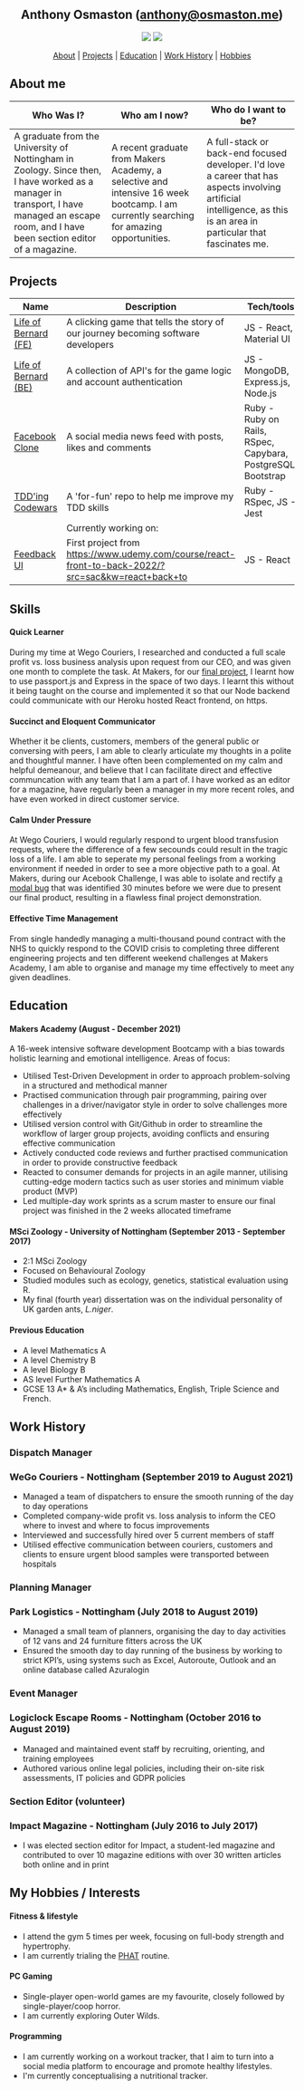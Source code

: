 <div align="center">

## Anthony Osmaston (anthony@osmaston.me)
<p> 

[<img src="https://img.shields.io/badge/Linkedin-Anthony%20Osmaston-blue?social&logo=linkedin&labelColor=0077B5&color=ffffff"/>](https://www.linkedin.com/in/ajosmaston/)
[<img src="https://img.shields.io/badge/Codewars-AJOsmaston-black?social&logo=codewars&labelColor=black&color=red" />](https://www.codewars.com/users/AJOsmaston)

[About](#about) | [Projects](#projects) | [Education](#education) | [Work History](#experience) | [Hobbies](#hobbies)

</div>


## <a name="about">About me</a>
| Who Was I? | Who am I now? | Who do I want to be? |
| --- | --- | --- |
| A graduate from the University of Nottingham in Zoology. Since then, I have worked as a manager in transport, I have managed an escape room, and I have been section editor of a magazine. | A recent graduate from Makers Academy, a selective and intensive 16 week bootcamp. I am currently searching for amazing opportunities. | A full-stack or back-end focused developer. I'd love a career that has aspects involving artificial intelligence, as this is an area in particular that fascinates me. |


## <a name="projects">Projects</a>

| Name   | Description | Tech/tools | Hosted Link |
| --- | --- | --- | --- |
| [Life of Bernard (FE)](https://github.com/AJOsmaston/EP3-Gaming-FE)  | A clicking game that tells the story of our journey becoming software developers | JS - React, Material UI | https://life-of-bernard.herokuapp.com/ |
| [Life of Bernard (BE)](https://github.com/AJOsmaston/EP3-Gaming-BE) | A collection of API's for the game logic and account authentication | JS - MongoDB, Express.js, Node.js  | https://life-of-bernard.herokuapp.com/ |
| [Facebook Clone](https://github.com/AJOsmaston/Acebook-st-bals)| A social media news feed with posts, likes and comments | Ruby - Ruby on Rails, RSpec, Capybara, PostgreSQL, Bootstrap | https://acebook-st-bals.herokuapp.com/ |
| [TDD'ing Codewars](https://github.com/AJOsmaston/codewars)| A 'for-fun' repo to help me improve my TDD skills | Ruby - RSpec, JS - Jest | |
| | Currently working on: | | |
| [Feedback UI](https://github.com/AJOsmaston/feedback-ui)| First project from https://www.udemy.com/course/react-front-to-back-2022/?src=sac&kw=react+back+to  | JS - React  | |

## <a name="skills">Skills</a>

#### Quick Learner

During my time at Wego Couriers, I researched and conducted a full scale profit vs. loss business analysis upon request from our CEO, and was given one month to complete the task. At Makers, for our [final project](https://life-of-bernard.herokuapp.com/), I learnt how to use passport.js and Express in the space of two days. I learnt this without it being taught on the course and implemented it so that our Node backend could communicate with our Heroku hosted React frontend, on https.

#### Succinct and Eloquent Communicator

Whether it be clients, customers, members of the general public or conversing with peers, I am able to clearly articulate my thoughts in a polite and thoughtful manner. I have often been complemented on my calm and helpful demeanour, and believe that I can facilitate direct and effective communcation with any team that I am a part of. I have worked as an editor for a magazine, have regularly been a manager in my more recent roles, and have even worked in direct customer service. 

#### Calm Under Pressure

At Wego Couriers, I would regularly respond to urgent blood transfusion requests, where the difference of a few secounds could result in the tragic loss of a life. I am able to seperate my personal feelings from a working environment if needed in order to see a more objective path to a goal. At Makers, during our Acebook Challenge, I was able to isolate and rectify [a modal bug](https://github.com/AJOsmaston/Acebook-st-bals/commit/68d62ae3a264e668e7e73f67cc125fa4bdf9b084) that was identified 30 minutes before we were due to present our final product, resulting in a flawless final project demonstration.

#### Effective Time Management

From single handedly managing a multi-thousand pound contract with the NHS to quickly respond to the COVID crisis to completing three different engineering projects and ten different weekend challenges at Makers Academy, I am able to organise and manage my time effectively to meet any given deadlines.

## <a name="education">Education</a>

#### Makers Academy (August - December 2021)
A 16-week intensive software development Bootcamp with a bias towards holistic learning and emotional intelligence. Areas of focus:
* Utilised Test-Driven Development in order to approach problem-solving in a structured and methodical manner
* Practised communication through pair programming, pairing over challenges in a driver/navigator style in order to solve challenges more effectively
* Utilised version control with Git/Github in order to streamline the workflow of larger group projects, avoiding conflicts and ensuring effective communication
* Actively conducted code reviews and further practised communication in order to provide constructive feedback
* Reacted to consumer demands for projects in an agile manner, utilising cutting-edge modern tactics such as user stories and minimum viable product (MVP)
* Led multiple-day work sprints as a scrum master to ensure our final project was finished in the 2 weeks allocated timeframe

#### MSci Zoology - University of Nottingham (September 2013 - September 2017)

- 2:1 MSci Zoology
- Focused on Behavioural Zoology
- Studied modules such as ecology, genetics, statistical evaluation using R.
- My final (fourth year) dissertation was on the individual personality of UK garden ants, _L.niger_.

#### Previous Education

- A level Mathematics A
- A level Chemistry B
- A level Biology B
- AS level Further Mathematics A
- GCSE 13 A* & A’s including Mathematics, English, Triple Science and French.

## <a name="experience">Work History</a>

<h3>Dispatch Manager</h3>
<h3>WeGo Couriers - Nottingham (September 2019 to August 2021)</h3> 
<ul>
  <li>Managed a team of dispatchers to ensure the smooth running of the day to day operations</li>
  <li>Completed company-wide profit vs. loss analysis to inform the CEO where to invest and where to focus improvements</li>
  <li>Interviewed and successfully hired over 5 current members of staff</li>
  <li>Utilised effective communication between couriers, customers and clients to ensure urgent blood samples were transported between hospitals</li>
</ul>
<h3>Planning Manager</h3>
<h3>Park Logistics - Nottingham (July 2018 to August 2019)</h3>
<ul>
  <li>Managed a small team of planners, organising the day to day activities of 12 vans and 24 furniture fitters across the UK</li>
  <li>Ensured the smooth day to day running of the business by working to strict KPI’s, using systems such as Excel, Autoroute, Outlook and an online database called Azuralogin</li>
</ul>
<h3>Event Manager</h3>
<h3>Logiclock Escape Rooms - Nottingham (October 2016 to August 2019)</h3>
<ul>
  <li>Managed and maintained event staff by recruiting, orienting, and training employees</li>
  <li>Authored various online legal policies, including their on-site risk assessments, IT policies and GDPR policies</li>
</ul>

<h3>Section Editor (volunteer)</h3>
<h3>Impact Magazine - Nottingham (July 2016 to July 2017)</h3>
<ul>
  <li>I was elected section editor for Impact, a student-led magazine and contributed to over 10 magazine editions with over 30 written articles both online and in print</li>
</ul>


## <a name="hobbies">My Hobbies / Interests</a>

#### Fitness & lifestyle 
* I attend the gym 5 times per week, focusing on full-body strength
and hypertrophy. 
* I am currently trialing the [PHAT](https://advancedbodymetrics.com/workout-routines/the-phat-workout-build-mass-strength/) routine.

#### PC Gaming
* Single-player open-world games are my favourite, closely followed by single-player/coop horror.
* I am currently exploring Outer Wilds.

#### Programming
* I am currently working on a workout tracker, that I aim to turn into a social media platform to encourage and promote healthy lifestyles.
* I'm currently conceptualising a nutritional tracker.
